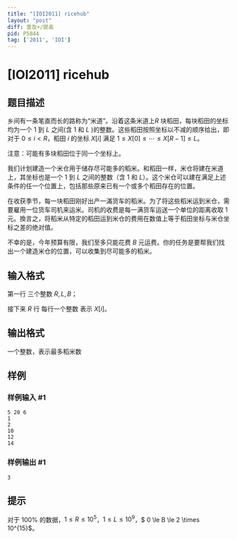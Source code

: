 ```yaml
---
title: "[IOI2011] ricehub"
layout: "post"
diff: 普及+/提高
pid: P5844
tag: ['2011', 'IOI']
---
```

# [IOI2011] ricehub
## 题目描述

乡间有一条笔直而长的路称为“米道”。沿着这条米道上$R$  块稻田，每块稻田的坐标均为一个 $1$ 到 $L$ 之间(含 $1$ 和 $L$ )的整数。这些稻田按照坐标以不减的顺序给出，即对于 $0 \le i < R$，稻田 $i$ 的坐标 $X[i]$ 满足 $1 \le X[0] \le \cdots \le X[R-1] \le L$。

注意：可能有多块稻田位于同一个坐标上。

我们计划建造一个米仓用于储存尽可能多的稻米。和稻田一样，米仓将建在米道上，其坐标也是一个 $1$ 到 $L$ 之间的整数（含 $1$ 和 $L$）。这个米仓可以建在满足上述条件的任一个位置上，包括那些原来已有一个或多个稻田存在的位置。

在收获季节，每一块稻田刚好出产一滿货车的稻米。为了将这些稻米运到米仓，需要雇用一位货车司机来运米。司机的收费是每一满货车运送一个单位的距离收取 $1$ 元。換言之，将稻米从特定的稻田运到米仓的费用在数值上等于稻田坐标与米仓坐标之差的绝对值。

不幸的是，今年预算有限，我们至多只能花费 $B$ 元运费。你的任务是要帮我们找出一个建造米仓的位置，可以收集到尽可能多的稻米。
## 输入格式

第一行 三个整数 $R,L,B$；

接下来 $R$ 行 每行一个整数 表示 $X[i]$。
## 输出格式

一个整数，表示最多稻米数
## 样例

### 样例输入 #1
```
5 20 6
1
2
10
12
14
```
### 样例输出 #1
```
3
```
## 提示

对于 $100\%$ 的数据，$1 \le R \le 10^5$，$1 \le L \le 10^9$，$ 0 \le B \le 2 \times 10^{15}$。
